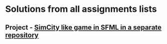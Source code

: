 # Solutions from all assignments lists
## Project - [SimCity like game in SFML in a separate repository](https://github.com/arturJan4/SFML_SimCity_C)
